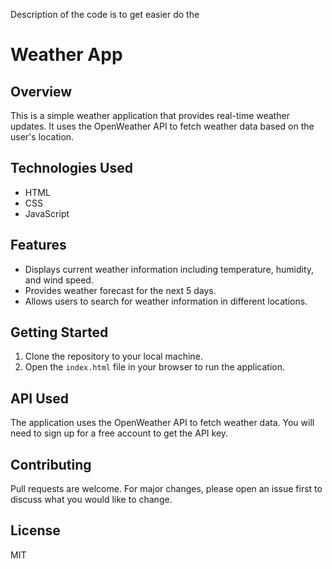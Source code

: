 Description of the code is to get easier 
do the 
# Weather App

## Overview
This is a simple weather application that provides real-time weather updates. It uses the OpenWeather API to fetch weather data based on the user's location.

## Technologies Used
- HTML
- CSS
- JavaScript

## Features
- Displays current weather information including temperature, humidity, and wind speed.
- Provides weather forecast for the next 5 days.
- Allows users to search for weather information in different locations.

## Getting Started
1. Clone the repository to your local machine.
2. Open the `index.html` file in your browser to run the application.

## API Used
The application uses the OpenWeather API to fetch weather data. You will need to sign up for a free account to get the API key.

## Contributing
Pull requests are welcome. For major changes, please open an issue first to discuss what you would like to change.

## License
MIT

